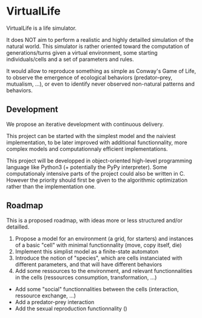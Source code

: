 VirtualLife
============

VirtualLife is a life simulator. 

It does NOT aim to perform a realistic and highly detailled simulation of the natural world. This simulator is rather oriented toward the computation of generations/turns given a virtual environment, some starting individuals/cells and a set of parameters and rules. 

It would allow to reproduce something as simple as Conway's Game of Life, to observe the emergence of ecological behaviors (predator–prey, mutualism, ...), or even to identify never observed non-natural patterns and behaviors.

## Development

We propose an iterative development with continuous delivery.

This project can be started with the simplest model and the naiviest implementation, to be later improved with additional functionnality, more complex models and computationnaly efficient implementations.

This project will be developped in object-oriented high-level programming language like Python3 (+ potentially the PyPy interpreter). Some computationaly intensive parts of the project could also be written in C. However the priority should first be given to the algorithmic optimization rather than the implementation one.

## Roadmap

This is a proposed roadmap, with ideas more or less structured and/or detailled.

1. Propose a model for an environment (a grid, for starters) and instances of a basic "cell" with minimal functionnality (move, copy itself, die)
2. Implement this simplist model as a finite-state automaton
3. Introduce the notion of "species", which are cells instanciated with different parameters, and that will have different behaviors
4. Add some ressources to the environment, and relevant functionnalities in the cells (ressources consumption, transformation, ...)

* Add some "social" functionnalities between the cells (interaction, ressource exchange, ...)
* Add a predator-prey interaction
* Add the sexual reproduction functionnality ()
